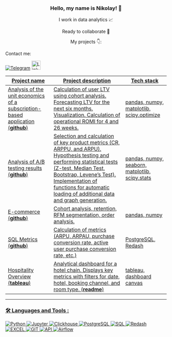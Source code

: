 ### <p align="center">Hello, my name is Nikolay! 👋</p>

<div align="center">

I work in data analytics 📈

Ready to collaborate 🤝

My projects 👇:
</a>

</div>
Contact me:

<a href="">[![Telegram](https://img.shields.io/badge/-Telegram-27A7E7?style=for-the-badge&logo=telegram)](https://t.me/horesface)</a>
<a href="https://www.linkedin.com/in/nikolay-gatsenko-864333340">
<img src="https://img.shields.io/badge/LinkedIn-blue?logo=linkedin&logoColor=white&style=for-the-bad" alt="LinkedIn" style="height:28px;">


|Project name| Project description| Tech stack|
|----------------|-----------------|-----|
|Analysis of the unit economics of a subscription-based application (__[github](https://github.com/GatsenkoNikolay/unit_economics)__)| Calculation of user LTV using cohort analysis. Forecasting LTV for the next six months. Visualization. Calculation of operational ROMI for 4 and 26 weeks. |pandas, numpy, matplotlib, scipy.optimize|
|Analysis of A/B testing results (__[github](https://github.com/GatsenkoNikolay/AB_test_project)__)|Selection and calculation of key product metrics (CR, ARPPU, and ARPU). Hypothesis testing and performing statistical tests (Z-test, Median Test, Bootstrap, Levene’s Test). Implementation of functions for automatic loading of additional data and graph generation. |pandas, numpy, seaborn, matplotlib, scipy.stats|
|E-commerce  (__[github](https://github.com/GatsenkoNikolay/E-commerce_project)__)|Cohort analysis, retention, RFM segmentation, order analysis. |pandas, numpy|
|SQL Metrics  (__[github](https://github.com/GatsenkoNikolay/SQL_metrics)__)|Calculation of metrics (ARPU, ARPAU, purchase conversion rate, active user purchase conversion rate, etc.) |PostgreSQL, Redash|
|Hospitality Overview  (__[tableau](https://public.tableau.com/app/profile/nikolay.gatsenko/viz/_17333919378070/Dashboard1?publish=yes)__)| Analytical dashboard for a hotel chain. Displays key metrics with filters for date, hotel, booking channel, and room type. (__[readme](https://github.com/GatsenkoNikolay/hospitality_overview)__)|tableau, dashboard canvas|

<hr>

###  🛠️ Languages and Tools :  



![Python](https://img.shields.io/badge/-Python-FFF?style=for-the-badge&logo=python)
![Jupyter](https://img.shields.io/badge/-Jupyter_Notebook-FFF?style=for-the-badge&logo=Jupyter)
![Clickhouse](https://img.shields.io/badge/-Clickhouse-FFF?style=for-the-badge&logo=Clickhouse)
![PostgreSQL](https://img.shields.io/badge/-PostgreSQL-FFF?style=for-the-badge&logo=PostgreSQL)
![SQL](https://img.shields.io/badge/-SQL-00A4EF?style=for-the-badge&logo=SQL)
![Redash](https://img.shields.io/badge/-Redash-E44D26?style=for-the-badge&logo=Redash)
![EXCEL](https://img.shields.io/badge/-EXCEL-FF?style=for-the-badge&logo=EXCEL)
![GIT](https://img.shields.io/badge/-GIT-FFF?style=for-the-badge&logo=GIT)
![API](https://img.shields.io/badge/-API-FF6600?style=for-the-badge&logo=API)
![Airflow](https://img.shields.io/badge/-Airflow-77DDE7?style=for-the-badge&logo=AIRFLOW)
